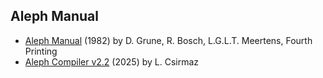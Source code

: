 ## Aleph Manual

* [Aleph Manual](https://lcsirmaz.github.io/aleph/) (1982) by D. Grune, R. Bosch, L.G.L.T. Meertens, Fourth Printing
* [Aleph Compiler v2.2](https://lcsirmaz.github.io/aleph/alephcomp.html) (2025) by L. Csirmaz
